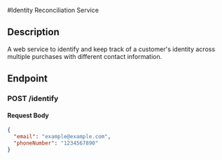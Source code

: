 #Identity Reconciliation Service

## Description
A web service to identify and keep track of a customer's identity across multiple purchases with different contact information.

## Endpoint
### POST /identify
#### Request Body
```json
{
  "email": "example@example.com",
  "phoneNumber": "1234567890"
}
